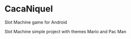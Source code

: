# CacaNiquel

Slot Machine game for Android

Slot Machine simple project with themes Mario and Pac Man
